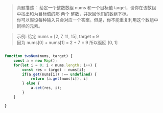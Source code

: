 > 真题描述： 给定一个整数数组 nums 和一个目标值 target，请你在该数组中找出和为目标值的那 两个 整数，并返回他们的数组下标。  
> 你可以假设每种输入只会对应一个答案。但是，你不能重复利用这个数组中同样的元素。

> 示例: 给定 nums = [2, 7, 11, 15], target = 9  
> 因为 nums[0] + nums[1] = 2 + 7 = 9 所以返回 [0, 1]

```javascript

function twoNum(nums, target) {
	const a = new Map();
	for(let i = 0; i < nums.length; i++) {
		const res = target - nums[i];
		if(a.get(nums[i]) !== undefined) {
			return [a.get(nums[i]), i]
		} else {
			a.set(res, i);
		}
	}

}

```


